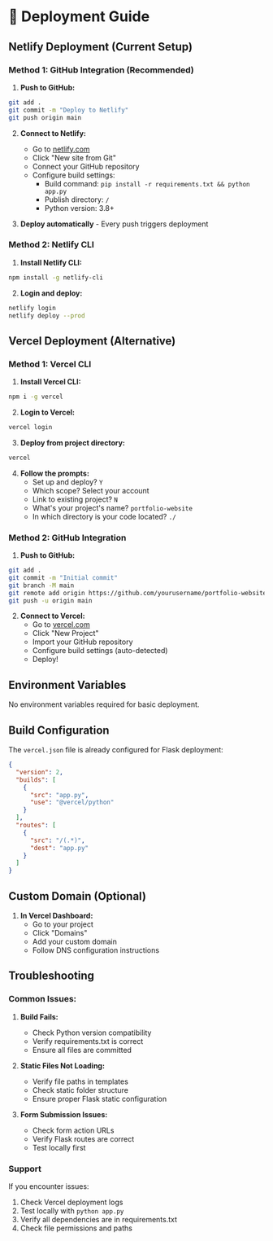 # 🚀 Deployment Guide

## Netlify Deployment (Current Setup)

### Method 1: GitHub Integration (Recommended)

1. **Push to GitHub:**
```bash
git add .
git commit -m "Deploy to Netlify"
git push origin main
```

2. **Connect to Netlify:**
   - Go to [netlify.com](https://netlify.com)
   - Click "New site from Git"
   - Connect your GitHub repository
   - Configure build settings:
     - Build command: `pip install -r requirements.txt && python app.py`
     - Publish directory: `/`
     - Python version: 3.8+

3. **Deploy automatically** - Every push triggers deployment

### Method 2: Netlify CLI

1. **Install Netlify CLI:**
```bash
npm install -g netlify-cli
```

2. **Login and deploy:**
```bash
netlify login
netlify deploy --prod
```

## Vercel Deployment (Alternative)

### Method 1: Vercel CLI

1. **Install Vercel CLI:**
```bash
npm i -g vercel
```

2. **Login to Vercel:**
```bash
vercel login
```

3. **Deploy from project directory:**
```bash
vercel
```

4. **Follow the prompts:**
   - Set up and deploy? `Y`
   - Which scope? Select your account
   - Link to existing project? `N`
   - What's your project's name? `portfolio-website`
   - In which directory is your code located? `./`

### Method 2: GitHub Integration

1. **Push to GitHub:**
```bash
git add .
git commit -m "Initial commit"
git branch -M main
git remote add origin https://github.com/yourusername/portfolio-website.git
git push -u origin main
```

2. **Connect to Vercel:**
   - Go to [vercel.com](https://vercel.com)
   - Click "New Project"
   - Import your GitHub repository
   - Configure build settings (auto-detected)
   - Deploy!

## Environment Variables

No environment variables required for basic deployment.

## Build Configuration

The `vercel.json` file is already configured for Flask deployment:

```json
{
  "version": 2,
  "builds": [
    {
      "src": "app.py",
      "use": "@vercel/python"
    }
  ],
  "routes": [
    {
      "src": "/(.*)",
      "dest": "app.py"
    }
  ]
}
```

## Custom Domain (Optional)

1. **In Vercel Dashboard:**
   - Go to your project
   - Click "Domains"
   - Add your custom domain
   - Follow DNS configuration instructions

## Troubleshooting

### Common Issues:

1. **Build Fails:**
   - Check Python version compatibility
   - Verify requirements.txt is correct
   - Ensure all files are committed

2. **Static Files Not Loading:**
   - Verify file paths in templates
   - Check static folder structure
   - Ensure proper Flask static configuration

3. **Form Submission Issues:**
   - Check form action URLs
   - Verify Flask routes are correct
   - Test locally first

### Support

If you encounter issues:
1. Check Vercel deployment logs
2. Test locally with `python app.py`
3. Verify all dependencies are in requirements.txt
4. Check file permissions and paths

